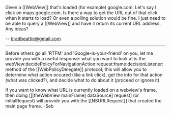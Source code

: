

Given a [[WebView]] that's loaded (for example) google.com. Let's say I click on maps.google.com. Is there a way to get the URL out of that click when it starts to load? Or even a polling solution would be fine. I just need to be able to query a [[WebView]] and have it return its current URL address. Any ideas?

-- bradbeattie@gmail.com

----
Before others go all 'RTFM' and 'Google-is-your-friend' on you, let me provide you with a useful response: what you want to look at is the webView:decidePolicyForNavigationAction:request:frame:decisionListener: method of the [[WebPolicyDelegate]] protocol; this will allow you to determine what action occured (like a link click), get the info for that action (what was clicked?), and decide what to do about it (proceed or ignore it). 

If you want to know what URL is currently loaded on a webview's frame, then doing [[[theWebView mainFrame] dataSource] request] (or initialRequest) will provide you with the [[NSURLRequest]] that created the main page frame. -Seb